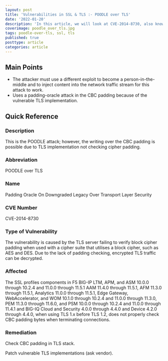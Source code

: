 ```yaml
---
layout: post
title: 'Vulnerabilities in SSL & TLS :- POODLE over TLS'
date: '2022-01-20'
description: 'In this article, we will look at CVE-2014-8730, also known as the Padding Oracle On Downgraded Legacy Over Transport Layer Security (POODLE over TLS) vulnerability. The vulnerability is caused by a TLS server failing to verify the block cipher padding when used with a cipher suite utilising a block cipher, such as AES and DES. Due to the lack of padding checking, encrypted TLS traffic can be decrypted.'
coverimage: poodle_over_tls.jpg
tags: poodle-over-tls, ssl, tls
published: true
posttype: article
categories: article
---
```

## Main Points

- The attacker must use a different exploit to become a person-in-the-middle and to inject content into the network traffic stream for this attack to work.
- Uses a padding-oracle attack in the CBC padding because of the vulnerable TLS implementation.

## Quick Reference

### Description

This is the POODLE attack; however, the writing over the CBC padding is possible due to TLS implementation not checking cipher padding. 

### Abbreviation

POODLE over TLS 

### Name

Padding Oracle On Downgraded Legacy Over Transport Layer Security

### CVE Number

CVE-2014-8730

### Type of Vulnerability

The vulnerability is caused by the TLS server failing to verify block cipher padding when used with a cipher suite that utilises a block cipher, such as AES and DES. Due to the lack of padding checking, encrypted TLS traffic can be decrypted.

### Affected

The SSL profiles components in F5 BIG-IP LTM, APM, and ASM 10.0.0 through 10.2.4 and 11.0.0 through 11.5.1
AAM 11.4.0 through 11.5.1, AFM 11.3.0 through 11.5.1, Analytics 11.0.0 through 11.5.1, Edge Gateway, WebAccelerator, and WOM 10.1.0 through 10.2.4 and 11.0.0 through 11.3.0, PEM 11.3.0 through 11.6.0, and PSM 10.0.0 through 10.2.4 and 11.0.0 through 11.4.1 and BIG-IQ Cloud and Security 4.0.0 through 4.4.0 and Device 4.2.0 through 4.4.0, when using TLS 1.x before TLS 1.2, does not properly check CBC padding bytes when terminating connections.

### Remediation

Check CBC padding in TLS stack. 

Patch vulnerable TLS implementations (ask vendor).
